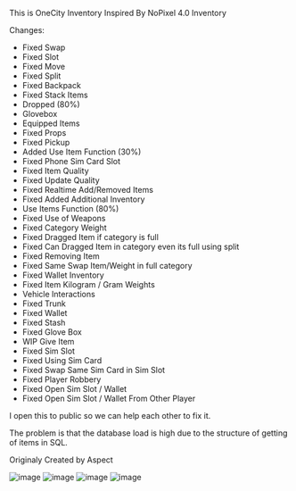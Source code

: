 This is OneCity Inventory Inspired By NoPixel 4.0 Inventory

Changes:
- Fixed Swap
- Fixed Slot
- Fixed Move
- Fixed Split
- Fixed Backpack
- Fixed Stack Items
- Dropped (80%)
- Glovebox
- Equipped Items
- Fixed Props
- Fixed Pickup
- Added Use Item Function (30%)
- Fixed Phone Sim Card Slot
- Fixed Item Quality
- Fixed Update Quality
- Fixed Realtime Add/Removed Items
- Fixed Added Additional Inventory
- Use Items Function (80%)
- Fixed Use of Weapons
- Fixed Category Weight
- Fixed Dragged Item if category is full
- Fixed Can Dragged Item in category even its full using split
- Fixed Removing Item
- Fixed Same Swap Item/Weight in full category
- Fixed Wallet Inventory
- Fixed Item Kilogram / Gram Weights
- Vehicle Interactions
- Fixed Trunk
- Fixed Wallet
- Fixed Stash
- Fixed Glove Box
- WIP Give Item
- Fixed Sim Slot
- Fixed Using Sim Card
- Fixed Swap Same Sim Card in Sim Slot
- Fixed Player Robbery
- Fixed Open Sim Slot / Wallet
- Fixed Open Sim Slot / Wallet From Other Player

I open this to public so we can help each other to fix it.

The problem is that the database load is high due to the structure of getting of items in SQL.

Originaly Created by Aspect

![image](https://github.com/whitewingz2017/oc-inventory/assets/33622236/f746d977-f7d4-4637-bbb1-ad1d239ff9bc)
![image](https://github.com/whitewingz2017/oc-inventory/assets/33622236/d60269a0-9c78-4a83-b4d5-b9edbc872555)
![image](https://github.com/whitewingz2017/oc-inventory/assets/33622236/762883cb-7b7f-47e5-aab6-b3f8ce0a95ba)
![image](https://github.com/whitewingz2017/oc-inventory/assets/33622236/98a009bd-a23d-47d9-bc16-252ce76317e1)
